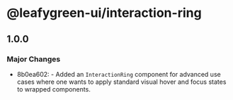 # @leafygreen-ui/interaction-ring

## 1.0.0
### Major Changes

- 8b0ea602: - Added an `InteractionRing` component for advanced use cases where one wants to apply standard visual hover and focus states to wrapped components.
